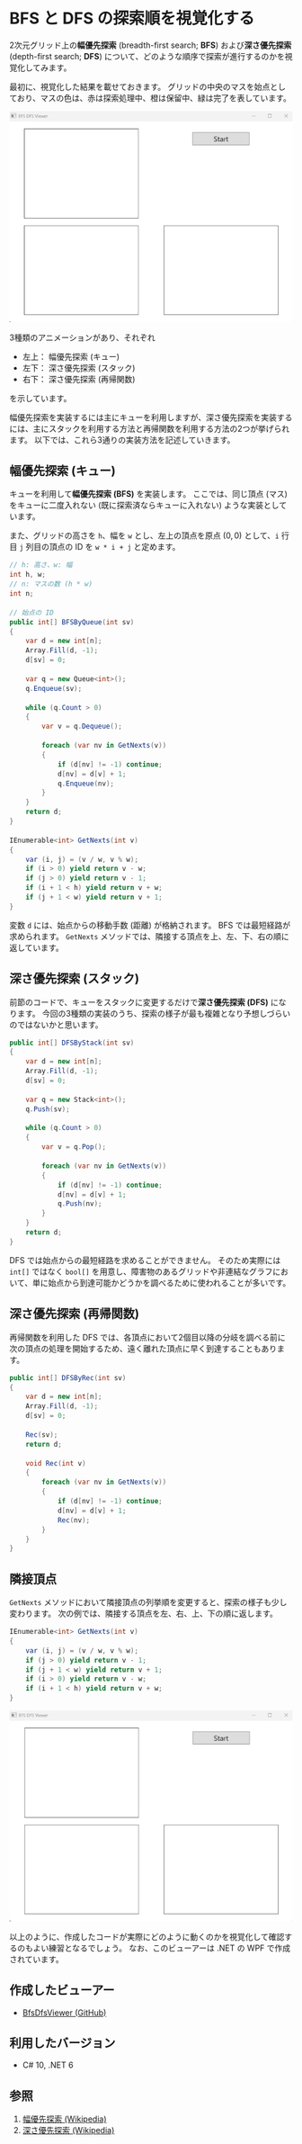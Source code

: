 # BFS と DFS の探索順を視覚化する
2次元グリッド上の**幅優先探索** (breadth-first search; **BFS**) および**深さ優先探索** (depth-first search; **DFS**) について、どのような順序で探索が進行するのかを視覚化してみます。

最初に、視覚化した結果を載せておきます。
グリッドの中央のマスを始点としており、マスの色は、赤は探索処理中、橙は保留中、緑は完了を表しています。

![](https://github.com/sakapon/Tools-2024/blob/main/Images/BfsDfs/BfsDfsViewer-1.0.3-Rotation.gif)

3種類のアニメーションがあり、それぞれ

- 左上： 幅優先探索 (キュー)
- 左下： 深さ優先探索 (スタック)
- 右下： 深さ優先探索 (再帰関数)

を示しています。

幅優先探索を実装するには主にキューを利用しますが、深さ優先探索を実装するには、主にスタックを利用する方法と再帰関数を利用する方法の2つが挙げられます。
以下では、これら3通りの実装方法を記述していきます。

## 幅優先探索 (キュー)
キューを利用して**幅優先探索 (BFS)** を実装します。
ここでは、同じ頂点 (マス) をキューに二度入れない (既に探索済ならキューに入れない) ような実装としています。

また、グリッドの高さを `h`、幅を `w` とし、左上の頂点を原点 $(0, 0)$ として、`i` 行目 `j` 列目の頂点の ID を `w * i + j` と定めます。

```csharp
// h: 高さ、w: 幅
int h, w;
// n: マスの数 (h * w)
int n;

// 始点の ID
public int[] BFSByQueue(int sv)
{
	var d = new int[n];
	Array.Fill(d, -1);
	d[sv] = 0;

	var q = new Queue<int>();
	q.Enqueue(sv);

	while (q.Count > 0)
	{
		var v = q.Dequeue();

		foreach (var nv in GetNexts(v))
		{
			if (d[nv] != -1) continue;
			d[nv] = d[v] + 1;
			q.Enqueue(nv);
		}
	}
	return d;
}

IEnumerable<int> GetNexts(int v)
{
	var (i, j) = (v / w, v % w);
	if (i > 0) yield return v - w;
	if (j > 0) yield return v - 1;
	if (i + 1 < h) yield return v + w;
	if (j + 1 < w) yield return v + 1;
}
```

変数 `d` には、始点からの移動手数 (距離) が格納されます。
BFS では最短経路が求められます。
`GetNexts` メソッドでは、隣接する頂点を上、左、下、右の順に返しています。

## 深さ優先探索 (スタック)
前節のコードで、キューをスタックに変更するだけで**深さ優先探索 (DFS)** になります。
今回の3種類の実装のうち、探索の様子が最も複雑となり予想しづらいのではないかと思います。

```csharp
public int[] DFSByStack(int sv)
{
	var d = new int[n];
	Array.Fill(d, -1);
	d[sv] = 0;

	var q = new Stack<int>();
	q.Push(sv);

	while (q.Count > 0)
	{
		var v = q.Pop();

		foreach (var nv in GetNexts(v))
		{
			if (d[nv] != -1) continue;
			d[nv] = d[v] + 1;
			q.Push(nv);
		}
	}
	return d;
}
```

DFS では始点からの最短経路を求めることができません。
そのため実際には `int[]` ではなく `bool[]` を用意し、障害物のあるグリッドや非連結なグラフにおいて、単に始点から到達可能かどうかを調べるために使われることが多いです。

## 深さ優先探索 (再帰関数)
再帰関数を利用した DFS では、各頂点において2個目以降の分岐を調べる前に次の頂点の処理を開始するため、遠く離れた頂点に早く到達することもあります。

```csharp
public int[] DFSByRec(int sv)
{
	var d = new int[n];
	Array.Fill(d, -1);
	d[sv] = 0;

	Rec(sv);
	return d;

	void Rec(int v)
	{
		foreach (var nv in GetNexts(v))
		{
			if (d[nv] != -1) continue;
			d[nv] = d[v] + 1;
			Rec(nv);
		}
	}
}
```

## 隣接頂点
`GetNexts` メソッドにおいて隣接頂点の列挙順を変更すると、探索の様子も少し変わります。
次の例では、隣接する頂点を左、右、上、下の順に返します。

```csharp
IEnumerable<int> GetNexts(int v)
{
	var (i, j) = (v / w, v % w);
	if (j > 0) yield return v - 1;
	if (j + 1 < w) yield return v + 1;
	if (i > 0) yield return v - w;
	if (i + 1 < h) yield return v + w;
}
```

![](https://github.com/sakapon/Tools-2024/blob/main/Images/BfsDfs/BfsDfsViewer-1.0.3-Cross.gif)

以上のように、作成したコードが実際にどのように動くのかを視覚化して確認するのもよい練習となるでしょう。
なお、このビューアーは .NET の WPF で作成されています。

## 作成したビューアー
- [BfsDfsViewer (GitHub)](https://github.com/sakapon/Tools-2024/tree/main/BfsDfs)

## 利用したバージョン
- C# 10, .NET 6

## 参照
1. [幅優先探索 (Wikipedia)](https://ja.wikipedia.org/wiki/幅優先探索)
1. [深さ優先探索 (Wikipedia)](https://ja.wikipedia.org/wiki/深さ優先探索)
